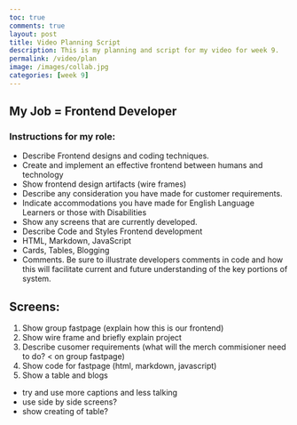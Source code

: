 ```yaml
---
toc: true
comments: true
layout: post
title: Video Planning Script
description: This is my planning and script for my video for week 9.
permalink: /video/plan
image: /images/collab.jpg
categories: [week 9]
---
```


## My Job = Frontend Developer

### Instructions for my role:

- Describe Frontend designs and coding techniques.
- Create and implement an effective frontend between humans and technology
- Show frontend design artifacts (wire frames)
- Describe any consideration you have made for customer requirements.
- Indicate accommodations you have made for English Language Learners or those with Disabilities
- Show any screens that are currently developed.
- Describe Code and Styles Frontend development
- HTML, Markdown, JavaScript
- Cards, Tables, Blogging
- Comments. Be sure to illustrate developers comments in code and how this will facilitate current and future understanding of the key portions of system.


## Screens:
1. Show group fastpage (explain how this is our frontend)
2. Show wire frame and briefly explain project
3. Describe cusomer requirements (what will the merch commisioner need to do? < on group fastpage)
4. Show code for fastpage (html, markdown, javascript) 
5. Show a table and blogs

- try and use more captions and less talking
- use side by side screens?
- show creating of table?